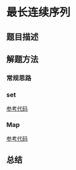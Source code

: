 # 最长连续序列

<!-- src/leetcode/longestConsecutive -->

## 题目描述

## 解题方法

### 常规思路

### set

[参考代码](https://leetcode.cn/problems/longest-consecutive-sequence/solutions/277084/fang-fa-cong-yi-dao-nan-bing-cha-ji-fang-fa-bu-hui/)

### Map

[参考代码](https://leetcode.cn/problems/longest-consecutive-sequence/solutions/277084/fang-fa-cong-yi-dao-nan-bing-cha-ji-fang-fa-bu-hui/)

## 总结
